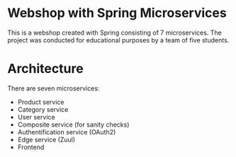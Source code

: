 # Webshop with Spring Microservices 
This is a webshop created with Spring consisting of 7 microservices. The project was conducted for educational purposes by a team of five students.

# Architecture
There are seven microservices:
- Product service
- Category service
- User service
- Composite service (for sanity checks)
- Authentification service (OAuth2)
- Edge service (Zuul)
- Frontend
